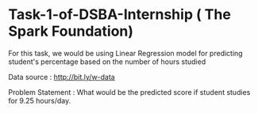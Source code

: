 # Task-1-of-DSBA-Internship ( The Spark Foundation)

For this task, we would be using Linear Regression model for predicting student's percentage based on the number of hours studied

Data source : http://bit.ly/w-data

Problem Statement : What would be the predicted score if student studies for 9.25 hours/day.

